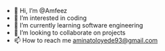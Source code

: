 - 👋 Hi, I’m @Amfeez
- 👀 I’m interested in coding
- 🌱 I’m currently learning software engineering 
- 💞️ I’m looking to collaborate on projects 
- 📫 How to reach me aminatoloyede93@gmail.com 

<!---
Amfeez/Amfeez is a ✨ special ✨ repository because its `README.md` (this file) appears on your GitHub profile.
You can click the Preview link to take a look at your changes.
--->
